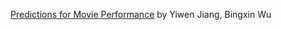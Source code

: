 [Predictions for Movie Performance](https://github.com/Eve208/ProjectsFall2017.git) by Yiwen Jiang, Bingxin Wu

